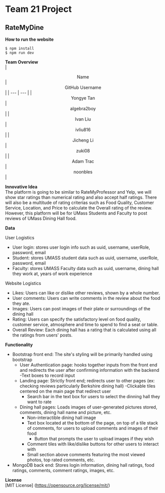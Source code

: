 # Team 21 Project 

## RateMyDine

**How to run the website** </br>
```
$ npm install
$ npm run dev
```

**Team Overview** </br>
| <center>Name</center> | <center>GitHub Username</center> |
| --- | --- |
| <center>Yongye Tan</center> | <center>algebra2boy</center> |
| <center>Ivan Liu</center> | <center>ivliu816</center> |
| <center>Jicheng Li</center> | <center>zuki08</center> |
| <center>Adam Trac</center> | <center>noonbles</center> |

**Innovative Idea** </br>
The platform is going to be similar to RateMyProfessor and Yelp, we will show star ratings than numerical rating and also accept half ratings. There will also be a multitude of rating criterias such as Food Quality, Customer Service, Location, and Price to calculate the Overall rating of the review. However, this platform will be for UMass Students and Faculty to post reviews of UMass Dining Hall food.

**Data** </br>

User Logistics
- User login: stores user login info such as uuid, username, userRole, password, email
- Student: stores UMASS student data such as uuid, username, userRole, password, email
- Faculty: stores UMASS Faculty data such as uuid, username, dining hall they work at, years of work experience 


Website Logistics
- Likes: Users can like or dislike other reviews, shown by a whole number.
- User comments: Users can write comments in the review about the food they ate.
- Images: Users can post images of their plate or surroundings of the dining hall
- Rating: Users can specify the satisfactory level on food quality, customer service, atmosphere and time to spend to find a seat or table.
- Overall Review: Each dining hall has a rating that is calculated using all the ratings from users' posts.


**Functionality** </br>
- Bootstrap front end: The site's styling will be primarily handled using bootstrap
  - User Authentication page: hooks together inputs from the front end and redirects the user after confirming information with the backend
    -Text boxes to record input
  - Landing page: Strictly front end; redirects user to other pages (ex: checking reviews particularly Berkshire dining hall)
    -Clickable tiles centered on the main page that redirect user
    - Search bar in the text box for users to select the dinning hall they want to rate
  - Dining hall pages: Loads images of user-generated pictures stored, comments, dining hall name and picture, etc.
    - Non-interactible dining hall image
    - Text box located at the bottom of the page, on top of a tile stack of comments, for users to upload comments and images of their food
      - Button that prompts the user to upload images if they wish
    - Comment tiles with like/dislike buttons for other users to interact with
    - Small section above comments featuring the most viewed photos, top rated comments, etc.
- MongoDB back end: Stores login information, dining hall ratings, food ratings, comments, comment ratings, images, etc.

**License** </br>
[MIT License] (https://opensource.org/license/mit/)
